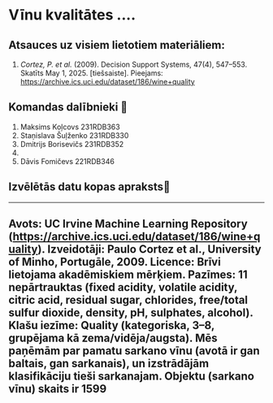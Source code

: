 # Vīnu kvalitātes .... 

## Atsauces uz visiem lietotiem materiāliem:
1. *Cortez, P. et al.* (2009). Decision Support Systems, 47(4), 547–553. Skatīts May 1, 2025. [tiešsaiste]. Pieejams: https://archive.ics.uci.edu/dataset/186/wine+quality

## Komandas dalībnieki 👤

1. Maksims Koļcovs 231RDB363
2. Staņislava Šuļženko 231RDB330
3. Dmitrijs Borisevičs 231RDB352
4. 
5. Dāvis Fomičevs 221RDB346

## Izvēlētās datu kopas apraksts🍷
---
Avots: UC Irvine Machine Learning Repository (https://archive.ics.uci.edu/dataset/186/wine+quality).
Izveidotāji: Paulo Cortez et al., University of Minho, Portugāle, 2009.
Licence: Brīvi lietojama akadēmiskiem mērķiem.
Pazīmes: 11 nepārtrauktas (fixed acidity, volatile acidity, citric acid, residual sugar, chlorides, free/total sulfur dioxide, density, pH, sulphates, alcohol).
Klašu iezīme: Quality (kategoriska, 3–8, grupējama kā zema/vidēja/augsta).
Mēs paņēmām par pamatu sarkano vīnu (avotā ir gan baltais, gan sarkanais), un izstrādājām klasifikāciju tieši sarkanajam.
Objektu (sarkano vīnu) skaits ir 1599
---
